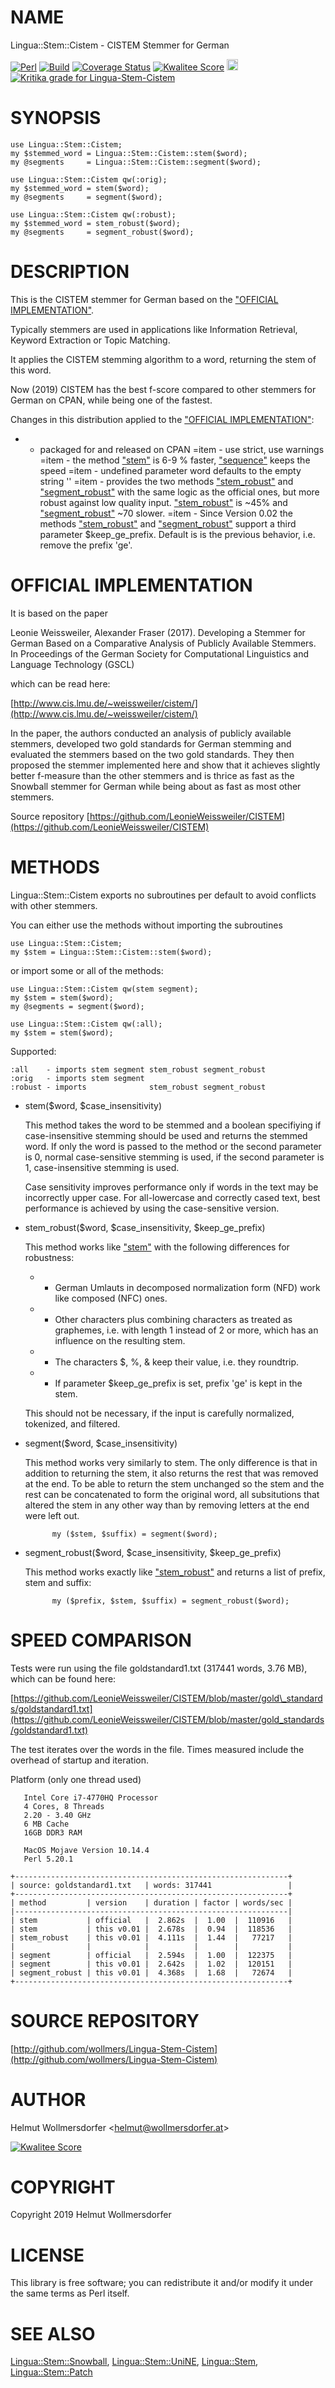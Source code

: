 # NAME

Lingua::Stem::Cistem - CISTEM Stemmer for German

<div>
    <a href="https://opensource.org/licenses/Artistic-2.0"><img src="https://img.shields.io/badge/License-Perl-0298c3.svg" alt="Perl"></a>
    <a href="https://travis-ci.org/wollmers/Lingua-Stem-Cistem"><img src="https://travis-ci.org/wollmers/Lingua-Stem-Cistem.png" alt="Build"></a>
    <a href='https://coveralls.io/r/wollmers/Lingua-Stem-Cistem?branch=master'><img src='https://coveralls.io/repos/wollmers/Lingua-Stem-Cistem/badge.png?branch=master' alt='Coverage Status' /></a>
    <a href='http://cpants.cpanauthors.org/dist/Lingua-Stem-Cistem'><img src='http://cpants.cpanauthors.org/dist/Lingua-Stem-Cistem.png' alt='Kwalitee Score' /></a>
    <a href="http://badge.fury.io/pl/Lingua-Stem-Cistem"><img src="https://badge.fury.io/pl/Lingua-Stem-Cistem.svg" alt="CPAN version" height="18"></a>
    <a href="https://kritika.io/users/wollmers/repos/wollmers+Lingua-Stem-Cistem/"><img alt="Kritika grade for Lingua-Stem-Cistem" src="https://kritika.io/users/wollmers/repos/wollmers+Lingua-Stem-Cistem/heads/master/status.svg"></a>
</div>

# SYNOPSIS

    use Lingua::Stem::Cistem;
    my $stemmed_word = Lingua::Stem::Cistem::stem($word);
    my @segments     = Lingua::Stem::Cistem::segment($word);

    use Lingua::Stem::Cistem qw(:orig);
    my $stemmed_word = stem($word);
    my @segments     = segment($word);

    use Lingua::Stem::Cistem qw(:robust);
    my $stemmed_word = stem_robust($word);
    my @segments     = segment_robust($word);

# DESCRIPTION

This is the CISTEM stemmer for German based on the ["OFFICIAL IMPLEMENTATION"](#official-implementation).

Typically stemmers are used in applications like Information Retrieval,
Keyword Extraction or Topic Matching.

It applies the CISTEM stemming algorithm to a word, returning the stem of this word.

Now (2019) CISTEM has the best f-score compared to other stemmers for German on CPAN, while
being one of the fastest.

Changes in this distribution applied to the ["OFFICIAL IMPLEMENTATION"](#official-implementation):

- - packaged for and released on CPAN
=item - use strict, use warnings
=item - the method ["stem"](#stem) is 6-9 % faster, ["sequence"](#sequence) keeps the speed
=item - undefined parameter word defaults to the empty string ''
=item - provides the two methods ["stem\_robust"](#stem_robust) and ["segment\_robust"](#segment_robust) with the same logic as the official ones,
but more robust against low quality input. ["stem\_robust"](#stem_robust) is ~45% and ["segment\_robust"](#segment_robust) ~70 slower.
=item - Since Version 0.02 the methods ["stem\_robust"](#stem_robust) and ["segment\_robust"](#segment_robust) support a third parameter $keep\_ge\_prefix.
Default is is the previous behavior, i.e. remove the prefix 'ge'.

# OFFICIAL IMPLEMENTATION

It is based on the paper

Leonie Weissweiler, Alexander Fraser (2017).
Developing a Stemmer for German Based on a Comparative Analysis of Publicly Available Stemmers.
In Proceedings of the German Society for Computational Linguistics and Language Technology (GSCL)

which can be read here:

[http://www.cis.lmu.de/~weissweiler/cistem/](http://www.cis.lmu.de/~weissweiler/cistem/)

In the paper, the authors conducted an analysis of publicly available stemmers, developed
two gold standards for German stemming and evaluated the stemmers based on the
two gold standards. They then proposed the stemmer implemented here and show
that it achieves slightly better f-measure than the other stemmers and is
thrice as fast as the Snowball stemmer for German while being about as fast as
most other stemmers.

Source repository [https://github.com/LeonieWeissweiler/CISTEM](https://github.com/LeonieWeissweiler/CISTEM)

# METHODS

Lingua::Stem::Cistem exports no subroutines per default to avoid conflicts with other stemmers.

You can either use the methods without importing the subroutines

    use Lingua::Stem::Cistem;
    my $stem = Lingua::Stem::Cistem::stem($word);

or import some or all of the methods:

    use Lingua::Stem::Cistem qw(stem segment);
    my $stem = stem($word);
    my @segments = segment($word);

    use Lingua::Stem::Cistem qw(:all);
    my $stem = stem($word);

Supported:

    :all    - imports stem segment stem_robust segment_robust
    :orig   - imports stem segment
    :robust - imports              stem_robust segment_robust

- stem($word, $case\_insensitivity)

    This method takes the word to be stemmed and a boolean specifiying if case-insensitive
    stemming should be used and returns the stemmed word. If only the word
    is passed to the method or the second parameter is 0, normal case-sensitive stemming is used,
    if the second parameter is 1, case-insensitive stemming is used.

    Case sensitivity improves performance only if words in the text may be incorrectly upper case.
    For all-lowercase and correctly cased text, best performance is achieved by
    using the case-sensitive version.

- stem\_robust($word, $case\_insensitivity, $keep\_ge\_prefix)

    This method works like ["stem"](#stem) with the following differences for robustness:

    - - German Umlauts in decomposed normalization form (NFD) work like composed (NFC) ones.
    - - Other characters plus combining characters as treated as graphemes, i.e. with length 1
      instead of 2 or more, which has an influence on the resulting stem.
    - - The characters $, %, & keep their value, i.e. they roundtrip.
    - - If parameter $keep\_ge\_prefix is set, prefix 'ge' is kept in the stem.

    This should not be necessary, if the input is carefully normalized, tokenized, and filtered.

- segment($word, $case\_insensitivity)

    This method works very similarly to stem. The only difference is that in
    addition to returning the stem, it also returns the rest that was removed at
    the end. To be able to return the stem unchanged so the stem and the rest
    can be concatenated to form the original word, all subsitutions that altered
    the stem in any other way than by removing letters at the end were left out.

            my ($stem, $suffix) = segment($word);

- segment\_robust($word, $case\_insensitivity, $keep\_ge\_prefix)

    This method works exactly like ["stem\_robust"](#stem_robust) and returns a list of prefix, stem and suffix:

            my ($prefix, $stem, $suffix) = segment_robust($word);

# SPEED COMPARISON

Tests were run using the file goldstandard1.txt (317441 words, 3.76 MB), which can be
found here:

[https://github.com/LeonieWeissweiler/CISTEM/blob/master/gold\_standards/goldstandard1.txt](https://github.com/LeonieWeissweiler/CISTEM/blob/master/gold_standards/goldstandard1.txt)

The test iterates over the words in the file. Times measured include the overhead of startup and iteration.

Platform (only one thread used)

       Intel Core i7-4770HQ Processor
       4 Cores, 8 Threads
       2.20 - 3.40 GHz
       6 MB Cache
       16GB DDR3 RAM

       MacOS Mojave Version 10.14.4
       Perl 5.20.1

    +-------------------------------------------------------------+
    | source: goldstandard1.txt   | words: 317441                 |
    +-------------------------------------------------------------+
    | method         | version    | duration | factor | words/sec |
    |-------------------------------------------------------------|
    | stem           | official   |  2.862s  |  1.00  |  110916   |
    | stem           | this v0.01 |  2.678s  |  0.94  |  118536   |
    | stem_robust    | this v0.01 |  4.111s  |  1.44  |   77217   |
    |                |            |          |        |           |
    | segment        | official   |  2.594s  |  1.00  |  122375   |
    | segment        | this v0.01 |  2.642s  |  1.02  |  120151   |
    | segment_robust | this v0.01 |  4.368s  |  1.68  |   72674   |
    +-------------------------------------------------------------+

# SOURCE REPOSITORY

[http://github.com/wollmers/Lingua-Stem-Cistem](http://github.com/wollmers/Lingua-Stem-Cistem)

# AUTHOR

Helmut Wollmersdorfer &lt;helmut@wollmersdorfer.at>

<div>
    <a href='http://cpants.cpanauthors.org/author/wollmers'><img src='http://cpants.cpanauthors.org/author/wollmers.png' alt='Kwalitee Score' /></a>
</div>

# COPYRIGHT

Copyright 2019 Helmut Wollmersdorfer

# LICENSE

This library is free software; you can redistribute it and/or modify
it under the same terms as Perl itself.

# SEE ALSO

[Lingua::Stem::Snowball](https://metacpan.org/pod/Lingua::Stem::Snowball), [Lingua::Stem::UniNE](https://metacpan.org/pod/Lingua::Stem::UniNE), [Lingua::Stem](https://metacpan.org/pod/Lingua::Stem), [Lingua::Stem::Patch](https://metacpan.org/pod/Lingua::Stem::Patch)
